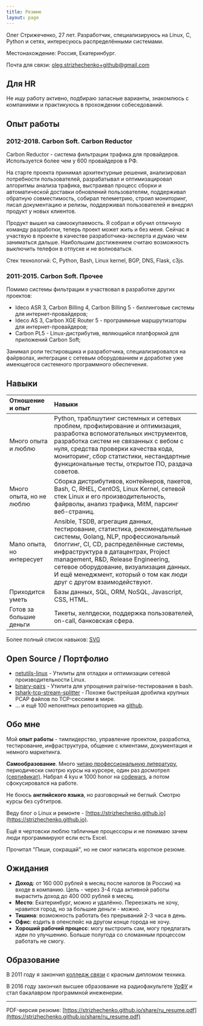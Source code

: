 ```yaml
---
title: Резюме
layout: page
---
```


Олег Стрижеченко, 27 лет. Разработчик, специализируюсь на Linux, C, Python и сетях, интересуюсь распределёнными системами.

Местонахождение: Россия, Екатеринбург.

Почта для связи: oleg.strizhechenko+github@gmail.com

## Для HR

Не ищу работу активно, подбираю запасные варианты, знакомлюсь с компаниями и практикуюсь в прохождении собеседований.

## Опыт работы

### 2012-2018. Carbon Soft. Carbon Reductor

Carbon Reductor - система фильтрации трафика для провайдеров. Используется более чем у 600 провайдеров в РФ.

На старте проекта принимал архитектурные решения, анализировал потребности пользователей, разрабатывал и оптимизацировал алгоритмы анализа трафика, выстраивал процесс сборки и автоматической доставки обновлений пользователям, поддерживал обратную совместимость, собирал телеметрию, строил мониторинг, писал документацию и релизы, поддерживал пользователей и внедрял продукт у новых клиентов.

Продукт вышел на самоокупаемость. Я собрал и обучил отличную команду разработки, теперь проект может жить и без меня. Сейчас я участвую в проекте в качестве разработчика-эксперта и думаю чем заниматься дальше. Наибольшим достижением считаю возможность выключить телефон в отпуске и не волноваться.

Стек технологий: C, Python, Bash, Linux kernel, BGP, DNS, Flask, c3js.

### 2011-2015. Carbon Soft. Прочее

Помимо системы фильтрации я участвовал в разработке других проектов:

- Ideco ASR 3, Carbon Billing 4, Carbon Billing 5 - биллинговые системы для интернет-провайдеров;
- Ideco AS 3, Carbon XGE Router 5 - программные маршрутизаторы для интернет-провайдеров;
- Carbon PL5 - Linux-дистрибутив, являющийся платформой для приложений Carbon Soft;

Занимал роли тестировщика и разработчика, специализировался на файрволах, интеграции с сетевым оборудованием и доработке уже имеющегося системного программного обеспечения.

## Навыки

| Отношение и опыт | Навыки |
| :---- | :---- |
| Много опыта и люблю | Python, траблшутинг системных и сетевых проблем, профилирование и оптимизация, разработка вспомогательных инструментов, разработка систем не связанных с вебом с нуля, средства проверки качества кода, мониторинг, сбор статистики, нестандартные функциональные тесты, открытое ПО, раздача советов. |
| Много опыта, но не люблю | Сборка дистрибутивов, контейнеров, пакетов, Bash, C, RHEL, CentOS, Linux Kernel, сетевой стек Linux и его производительность, файрволы, анализ трафика, MitM, парсинг веб-страниц. |
| Мало опыта, но интересует | Ansible, TSDB, агрегация данных, тестирование, статистика, рекомендательные системы, Golang, NLP, профессиональный блоггинг, CI, CD, распределённые системы, инфраструктура в датацентрах, Project management, R&D, Release Engineering, сетевое оборудование, визуализация данных. И ещё менеджмент, который о том как люди друг с другом взаимодействуют. |
| Приходится уметь | Базы данных, SQL, ORM, NoSQL, Javascript, CSS, HTML. |
| Готов за большие деньги | Тикеты, хелпдески, поддержка пользователей, on-call, банковская сфера. |

Более полный список навыков: [SVG](/images/my-skills.svg)

## Open Source / Портфолио

- [netutils-linux](https://github.com/strizhechenko/netutils-linux) - Утилиты для отладки и оптимизации сетевой производительности Linux.
- [binary-pairs](https://github.com/strizhechenko/binary-pairs) - Утилита для упрощения pairwise-тестирования в bash.
- [tshark-tcp-stream-splitter](https://github.com/strizhechenko/tshark-tcp-stream-splitter) - Похоже быстрейшая дробилка крупных PCAP файлов по TCP-сессиям в мире.
- ... и ещё 100 непонятных репозиториев на [github](https://github.com/strizhechenko).

## Обо мне

Мой **опыт работы** - тимлидерство, управление проектом, разработка, тестирование, инфраструктура, общение с клиентами, документация и немного маркетинга.

**Самообразование**. Много [читаю профессиональную литературу](https://strizhechenko.github.io/2017/06/30/programming-books.html), периодически смотрю курсы на курсере, один раз досмотрел [(сертификат)](http://coursera.org/api/certificate.v1/pdf/4DHY7WQBMT25). Набрал 4 kyu и 1000 honor на [codewars](https://www.codewars.com/users/strizhechenko), а потом сфокусировался на работе.

Не боюсь **английского языка**, но разговорный не беглый. Cмотрю курсы без субтитров.

Веду блог о Linux и ремонте - [https://strizhechenko.github.io](https://strizhechenko.github.io).

Ещё я чертовски люблю табличные процессоры и не понимаю зачем люди программируют если есть Excel.

Прочитал "Пиши, сокращай", но не смог написать короткое резюме.

## Ожидания

- **Доход**: от 160 000 рублей в месяц после налогов (в России) на входе в компанию. Цель - через 3-4 года активной работы вырастить доход до 400 000 рублей в месяц.
- **Место**: Екатеринбург, можно и удалённо. Переезжать не хочу, нравится город, но за большие деньги - можно.
- **Тишина**: возможность работать без прерываний 2-3 часа в день.
- **Офис**: ездить в опенспейс на другом конце города не хочу.
- **Хороший рабочий процесс**: могу выстроить сам, могу предлагать идеи по улучшению. Больше полугода со сломанным процессом работать не смогу.

## Образование

В 2011 году я закончил [колледж связи](http://uisi.ru/) с красным дипломом техника.

В 2016 году закончил высшее образование на радиофакультете [УрФУ](http://urfu.ru/) и стал бакалавром программной инеженерии.

----

PDF-версия резюме: [https://strizhechenko.github.io/share/ru_resume.pdf](https://strizhechenko.github.io/share/ru_resume.pdf)
